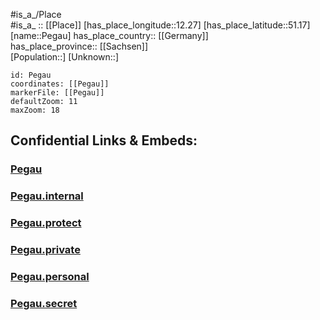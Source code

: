﻿---
location: [51.17,12.27] 
mapzoom: [7,12] 
mapmarker: city 
type: City
tags:
- geo/City


SpocWebEntityId: 33275
isDeleted: false
confidential: public

---
#is_a_/Place  
#is_a_ :: [[Place]] 
[has_place_longitude::12.27] 
[has_place_latitude::51.17] 
[name::Pegau] 
has_place_country:: [[Germany]]  
has_place_province:: [[Sachsen]]  
[Population::] 
[Unknown::] 


```leaflet
id: Pegau
coordinates: [[Pegau]] 
markerFile: [[Pegau]] 
defaultZoom: 11 
maxZoom: 18
```


## Confidential Links & Embeds: 

### [Pegau](/_public/Earth/Continent/Europe/Europe~Central/Germany/Germany~East/Sachsen/counties~Sachsen/Leipzig/cities~Leipzig/Pegau.md) 

### [Pegau.internal](/_internal/Earth/Continent/Europe/Europe~Central/Germany/Germany~East/Sachsen/counties~Sachsen/Leipzig/cities~Leipzig/Pegau.internal.md) 

### [Pegau.protect](/_protect/Earth/Continent/Europe/Europe~Central/Germany/Germany~East/Sachsen/counties~Sachsen/Leipzig/cities~Leipzig/Pegau.protect.md) 

### [Pegau.private](/_private/Earth/Continent/Europe/Europe~Central/Germany/Germany~East/Sachsen/counties~Sachsen/Leipzig/cities~Leipzig/Pegau.private.md) 

### [Pegau.personal](/_personal/Earth/Continent/Europe/Europe~Central/Germany/Germany~East/Sachsen/counties~Sachsen/Leipzig/cities~Leipzig/Pegau.personal.md) 

### [Pegau.secret](/_secret/Earth/Continent/Europe/Europe~Central/Germany/Germany~East/Sachsen/counties~Sachsen/Leipzig/cities~Leipzig/Pegau.secret.md) 
